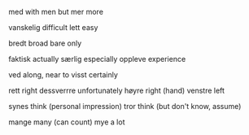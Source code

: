 med with
men but
mer more

vanskelig difficult
lett      easy


bredt   broad
bare    only

faktisk actually
særlig  especially
oppleve experience

ved     along, near to
visst   certainly

rett        right
dessverrre  unfortunately
høyre       right (hand)
venstre     left

synes       think (personal impression)
tror        think (but don't know, assume)

mange       many (can count)
mye         a lot
